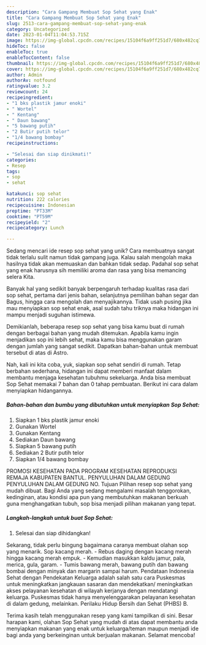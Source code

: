 ```yaml
---
description: "Cara Gampang Membuat Sop Sehat yang Enak"
title: "Cara Gampang Membuat Sop Sehat yang Enak"
slug: 2513-cara-gampang-membuat-sop-sehat-yang-enak
category: Uncategorized
date: 2023-01-04T11:04:53.715Z
image: https://img-global.cpcdn.com/recipes/15104f6a9ff251d7/680x482cq70/sop-sehat-foto-resep-utama.jpg
hideToc: false
enableToc: true
enableTocContent: false
thumbnail: https://img-global.cpcdn.com/recipes/15104f6a9ff251d7/680x482cq70/sop-sehat-foto-resep-utama.jpg
cover: https://img-global.cpcdn.com/recipes/15104f6a9ff251d7/680x482cq70/sop-sehat-foto-resep-utama.jpg
author: Admin
authorAv: notfound
ratingvalue: 3.2
reviewcount: 24
recipeingredient:
- "1 bks plastik jamur enoki"
- " Wortel"
- " Kentang"
- " Daun bawang"
- "5 bawang putih"
- "2 Butir putih telor"
- "1/4 bawang bombay"
recipeinstructions:

- "Selesai dan siap dinikmati!"
categories:
- Resep
tags:
- sop
- sehat

katakunci: sop sehat 
nutrition: 222 calories
recipecuisine: Indonesian
preptime: "PT33M"
cooktime: "PT59M"
recipeyield: "2"
recipecategory: Lunch

---
```





Sedang mencari ide resep sop sehat yang unik? Cara membuatnya sangat tidak terlalu sulit namun tidak gampang juga. Kalau salah mengolah maka hasilnya tidak akan memuaskan dan bahkan tidak sedap. Padahal sop sehat yang enak harusnya sih memiliki aroma dan rasa yang bisa memancing selera Kita.





Banyak hal yang sedikit banyak berpengaruh terhadap kualitas rasa dari sop sehat, pertama dari jenis bahan, selanjutnya pemilihan bahan segar dan Bagus, hingga cara mengolah dan menyajikannya. Tidak usah pusing jika mau menyiapkan sop sehat enak,      asal sudah tahu triknya maka hidangan ini mampu menjadi suguhan istimewa.














Demikianlah, beberapa resep sop sehat yang bisa kamu buat di rumah dengan berbagai bahan yang mudah ditemukan. Apabila kamu ingin menjadikan sop ini lebih sehat, maka kamu bisa menggunakan garam dengan jumlah yang sangat sedikit. Dapatkan bahan-bahan untuk membuat tersebut di atas di Astro.






Nah, kali ini kita coba, yuk, siapkan sop sehat sendiri di rumah. Tetap berbahan sederhana, hidangan ini dapat memberi manfaat dalam membantu menjaga kesehatan tubuhmu sekeluarga. Anda bisa membuat Sop Sehat memakai 7 bahan dan 0 tahap pembuatan. Berikut ini cara dalam menyiapkan hidangannya.

<!--inarticleads1-->

##### Bahan-bahan dan bumbu yang dibutuhkan untuk menyiapkan Sop Sehat:

1. Siapkan 1 bks plastik jamur enoki
1. Gunakan  Wortel
1. Gunakan  Kentang
1. Sediakan  Daun bawang
1. Siapkan 5 bawang putih
1. Sediakan 2 Butir putih telor
1. Siapkan 1/4 bawang bombay


PROMOSI KESEHATAN PADA PROGRAM KESEHATAN REPRODUKSI REMAJA KABUPATEN BANTUL. PENYULUHAN DALAM GEDUNG PENYULUHAN DALAM GEDUNG NO. Tujuan Pilihan resep sop sehat yang mudah dibuat. Bagi Anda yang sedang mengalami masalah tenggorokan, kedinginan, atau kondisi apa pun yang membutuhkan makanan berkuah guna menghangatkan tubuh, sop bisa menjadi pilihan makanan yang tepat. 

<!--inarticleads2-->

##### Langkah-langkah untuk buat Sop Sehat:


1. Selesai dan siap dihidangkan!

Sekarang, tidak perlu bingung bagaimana caranya membuat olahan sop yang menarik. Sop kacang merah. - Rebus daging dengan kacang merah hingga kacang merah empuk. - Kemudian masukkan kaldu jamur, pala, merica, gula, garam. - Tumis bawang merah, bawang putih dan bawang bombai dengan minyak dan margarin sampai harum. Pendataan Indonesia Sehat dengan Pendekatan Keluarga adalah salah satu cara Puskesmas untuk meningkatkan jangkauan sasaran dan mendekatkan/ meningkatkan akses pelayanan kesehatan di wilayah kerjanya dengan mendatangi keluarga. Puskesmas tidak hanya menyelenggarakan pelayanan kesehatan di dalam gedung, melainkan. Perilaku Hidup Bersih dan Sehat (PHBS) B. 

Terima kasih telah menggunakan resep yang kami tampilkan di sini. Besar harapan kami, olahan Sop Sehat yang mudah di atas dapat membantu anda menyiapkan makanan yang enak untuk keluarga/teman maupun menjadi ide bagi anda yang berkeinginan untuk berjualan makanan. Selamat mencoba!
